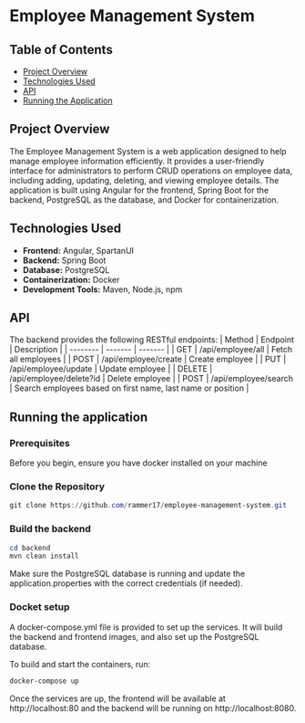 # Employee Management System

## Table of Contents

- [Project Overview](#project-overview)
- [Technologies Used](#technologies-used)
- [API](#api)
- [Running the Application](#running-the-application)

## Project Overview

The Employee Management System is a web application designed to help manage employee information efficiently. It provides a user-friendly interface for administrators to perform CRUD operations on employee data, including adding, updating, deleting, and viewing employee details. The application is built using Angular for the frontend, Spring Boot for the backend, PostgreSQL as the database, and Docker for containerization.

## Technologies Used

- **Frontend:** Angular, SpartanUI
- **Backend:** Spring Boot
- **Database:** PostgreSQL
- **Containerization:** Docker
- **Development Tools:** Maven, Node.js, npm

## API

The backend provides the following RESTful endpoints:
| Method | Endpoint | Description |
| -------- | ------- | ------- |
| GET | /api/employee/all | Fetch all employees |
| POST | /api/employee/create | Create employee |
| PUT | /api/employee/update | Update employee |
| DELETE | /api/employee/delete?id | Delete employee |
| POST | /api/employee/search | Search employees based on first name, last name or position |

## Running the application

### Prerequisites

Before you begin, ensure you have docker installed on your machine

### Clone the Repository

```powershell
git clone https://github.com/rammer17/employee-management-system.git
```

### Build the backend

```powershell
cd backend
mvn clean install
```

Make sure the PostgreSQL database is running and update the application.properties with the correct credentials (if needed).

### Docket setup

A docker-compose.yml file is provided to set up the services. It will build the backend and frontend images, and also set up the PostgreSQL database.

To build and start the containers, run:

```powershell
docker-compose up
```

Once the services are up, the frontend will be available at http://localhost:80 and the backend will be running on http://localhost:8080.
